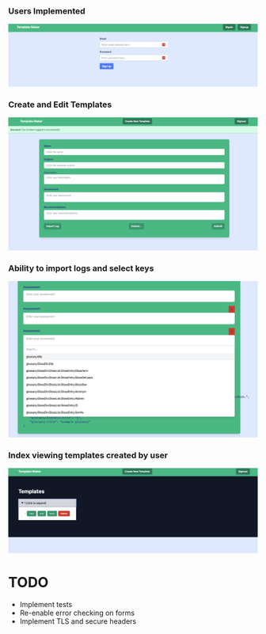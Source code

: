 ### Users Implemented
![Unauthenticated user](screenshots/unauthenticated.png)

### Create and Edit Templates
![Create Template](screenshots/create.png)

### Ability to import logs and select keys
![Create Split Template](screenshots/create_split.png)

### Index viewing templates created by user
![Index](screenshots/index.png)

# TODO

- Implement tests
- Re-enable error checking on forms
- Implement TLS and secure headers